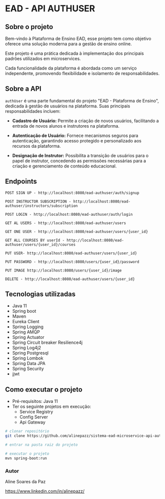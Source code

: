 # EAD - API AUTHUSER

## Sobre o projeto
Bem-vindo à Plataforma de Ensino EAD, esse projeto tem como objetivo oferece uma solução moderna para a gestão de ensino online.

Este projeto é uma prática dedicada à implementação dos principais padrões utilizados em microservices.

Cada funcionalidade da plataforma é abordada como um serviço independente, promovendo flexibilidade e isolamento de responsabilidades.

## Sobre a API
`authUser` é uma parte fundamental do projeto "EAD - Plataforma de Ensino", dedicada à gestão de usuários na plataforma. Suas principais responsabilidades incluem:

- **Cadastro de Usuário:** Permite a criação de novos usuários, facilitando a entrada de novos alunos e instrutores na plataforma.

- **Autenticação de Usuário:** Fornece mecanismos seguros para autenticação, garantindo acesso protegido e personalizado aos recursos da plataforma.

- **Designação de Instrutor:** Possibilita a transição de usuários para o papel de instrutor, concedendo as permissões necessárias para a criação e gerenciamento de conteúdo educacional.

## Endpoints
`POST SIGN UP - http://localhost:8080/ead-authuser/auth/signup`

`POST INSTRUCTOR SUBSCRIPTION - http://localhost:8080/ead-authuser/instructors/subscription`

`POST LOGIN - http://localhost:8080/ead-authuser/auth/login`

`GET AL USERS - http://localhost:8080/ead-authuser/users`

`GET ONE USER - http://localhost:8080/ead-authuser/users/{user_id}`

`GET ALL COURSES BY userId - http://localhost:8080/ead-authuser/users/{user_id}/courses`

`PUT USER- http://localhost:8080/ead-authuser/users/{user_id}`

`PUT PASSWORD - http://localhost:8080/users/{user_id}/password`

`PUT IMAGE http://localhost:8080/users/{user_id}/image`

`DELETE - http://localhost:8080/ead-authuser/users/{user_id}`

## Tecnologias utilizadas
- Java 11
- Spring boot
- Maven
- Eureka Client
- Spring Logging 
- Spring AMQP
- Spring Actuator
- Spring Circuit breaker Resilience4j
- Spring Log4j2
- Spring Postgresql
- Spring Lombok
- Spring Data JPA
- Spring Security
- jjwt

## Como executar o projeto
- Pré-requisitos: Java 11
- Ter os seguinte projetos em execução:
    - Service Registry
    - Config Server
    - Api Gateway

```bash
# clonar repositório
git clone https://github.com/alinepazz/sistema-ead-microservice-api-authuser.git

# entrar na pasta raiz do projeto

# executar o projeto
mvn spring-boot:run
```
### Autor
Aline Soares da Paz

https://www.linkedin.com/in/alinepazz/
